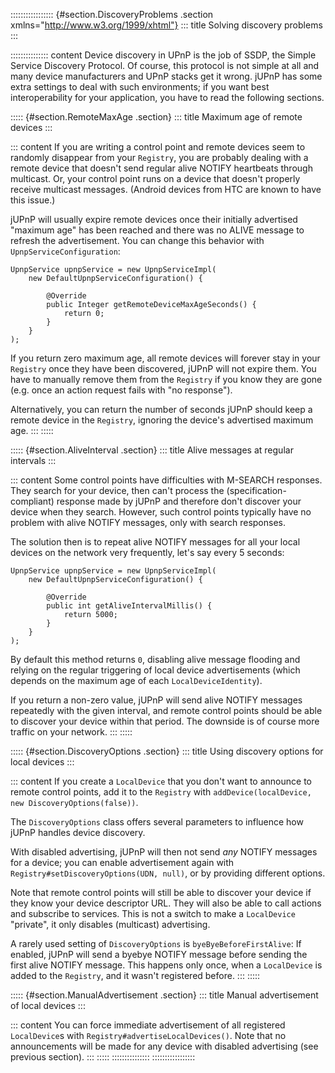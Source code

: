 ::::::::::::::::: {#section.DiscoveryProblems .section xmlns="http://www.w3.org/1999/xhtml"}
::: title
Solving discovery problems
:::

::::::::::::::: content
Device discovery in UPnP is the job of SSDP, the Simple Service
Discovery Protocol. Of course, this protocol is not simple at all and
many device manufacturers and UPnP stacks get it wrong. jUPnP has some
extra settings to deal with such environments; if you want best
interoperability for your application, you have to read the following
sections.

::::: {#section.RemoteMaxAge .section}
::: title
Maximum age of remote devices
:::

::: content
If you are writing a control point and remote devices seem to randomly
disappear from your `Registry`, you are probably dealing with a remote
device that doesn\'t send regular alive NOTIFY heartbeats through
multicast. Or, your control point runs on a device that doesn\'t
properly receive multicast messages. (Android devices from HTC are known
to have this issue.)

jUPnP will usually expire remote devices once their initially advertised
\"maximum age\" has been reached and there was no ALIVE message to
refresh the advertisement. You can change this behavior with
`UpnpServiceConfiguration`:

    UpnpService upnpService = new UpnpServiceImpl(
        new DefaultUpnpServiceConfiguration() {

            @Override
            public Integer getRemoteDeviceMaxAgeSeconds() {
                return 0;
            }
        }
    );

If you return zero maximum age, all remote devices will forever stay in
your `Registry` once they have been discovered, jUPnP will not expire
them. You have to manually remove them from the `Registry` if you know
they are gone (e.g. once an action request fails with \"no response\").

Alternatively, you can return the number of seconds jUPnP should keep a
remote device in the `Registry`, ignoring the device\'s advertised
maximum age.
:::
:::::

::::: {#section.AliveInterval .section}
::: title
Alive messages at regular intervals
:::

::: content
Some control points have difficulties with M-SEARCH responses. They
search for your device, then can\'t process the
(specification-compliant) response made by jUPnP and therefore don\'t
discover your device when they search. However, such control points
typically have no problem with alive NOTIFY messages, only with search
responses.

The solution then is to repeat alive NOTIFY messages for all your local
devices on the network very frequently, let\'s say every 5 seconds:

    UpnpService upnpService = new UpnpServiceImpl(
        new DefaultUpnpServiceConfiguration() {

            @Override
            public int getAliveIntervalMillis() {
                return 5000;
            }
        }
    );

By default this method returns `0`, disabling alive message flooding and
relying on the regular triggering of local device advertisements (which
depends on the maximum age of each `LocalDeviceIdentity`).

If you return a non-zero value, jUPnP will send alive NOTIFY messages
repeatedly with the given interval, and remote control points should be
able to discover your device within that period. The downside is of
course more traffic on your network.
:::
:::::

::::: {#section.DiscoveryOptions .section}
::: title
Using discovery options for local devices
:::

::: content
If you create a `LocalDevice` that you don\'t want to announce to remote
control points, add it to the `Registry` with
`addDevice(localDevice, new DiscoveryOptions(false))`.

The `DiscoveryOptions` class offers several parameters to influence how
jUPnP handles device discovery.

With disabled advertising, jUPnP will then not send *any* NOTIFY
messages for a device; you can enable advertisement again with
`Registry#setDiscoveryOptions(UDN, null)`, or by providing different
options.

Note that remote control points will still be able to discover your
device if they know your device descriptor URL. They will also be able
to call actions and subscribe to services. This is not a switch to make
a `LocalDevice` \"private\", it only disables (multicast) advertising.

A rarely used setting of `DiscoveryOptions` is `byeByeBeforeFirstAlive`:
If enabled, jUPnP will send a byebye NOTIFY message before sending the
first alive NOTIFY message. This happens only once, when a `LocalDevice`
is added to the `Registry`, and it wasn\'t registered before.
:::
:::::

::::: {#section.ManualAdvertisement .section}
::: title
Manual advertisement of local devices
:::

::: content
You can force immediate advertisement of all registered `LocalDevice`s
with `Registry#advertiseLocalDevices()`. Note that no announcements will
be made for any device with disabled advertising (see previous section).
:::
:::::
:::::::::::::::
:::::::::::::::::
